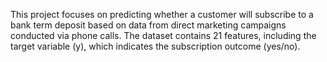 This project focuses on predicting whether a customer will subscribe to a bank term deposit based on data from direct marketing campaigns conducted via phone calls. The dataset contains 21 features, including the target variable (y), which indicates the subscription outcome (yes/no).
